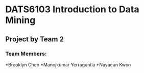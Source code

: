 # DATS6103 Introduction to Data Mining  
## Project by Team 2

### Team Members:
*Brooklyn Chen
*Manojkumar Yerraguntla
*Nayaeun Kwon

